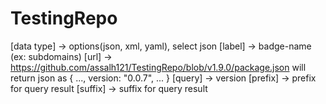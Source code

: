 # TestingRepo

[data type] -> options(json, xml, yaml), select json
[label]     -> badge-name (ex: subdomains)
[url]       -> https://github.com/assalh121/TestingRepo/blob/v1.9.0/package.json
will return json as
{
  ...,
  version: "0.0.7",
  ...
}
[query]     -> version
[prefix]    -> prefix for query result
[suffix]    -> suffix for query result